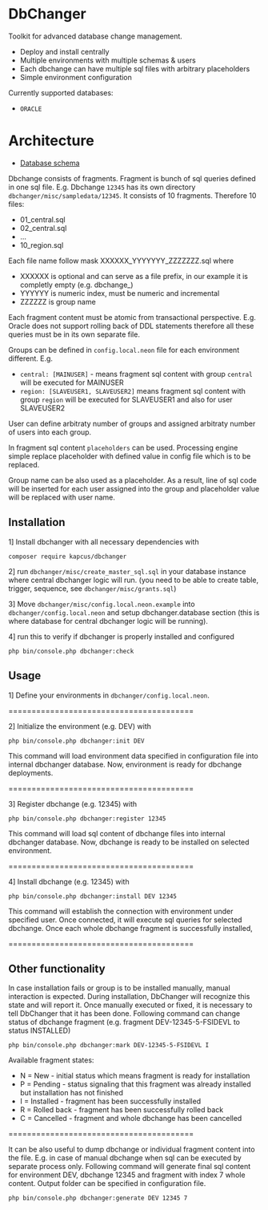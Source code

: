DbChanger
=================
Toolkit for advanced database change management.

* Deploy and install centrally
* Multiple environments with multiple schemas & users
* Each dbchange can have multiple sql files with arbitrary placeholders
* Simple environment configuration

Currently supported databases: 
* `ORACLE` 

Architecture
=================
- [Database schema](misc/erm/datamodel.png)

Dbchange consists of fragments. Fragment is bunch of sql queries defined in one sql file.
E.g. Dbchange `12345` has its own directory `dbchanger/misc/sampledata/12345`.
It consists of 10 fragments. Therefore 10 files:
* 01_central.sql
* 02_central.sql
* ...
* 10_region.sql

Each file name follow mask XXXXXX_YYYYYYY_ZZZZZZZ.sql where
* XXXXXX is optional and can serve as a file prefix, in our example it is completly empty (e.g. dbchange_)
* YYYYYY is numeric index, must be numeric and incremental
* ZZZZZZ is group name  

Each fragment content must be atomic from transactional perspective. 
E.g. Oracle does not support rolling back of DDL statements therefore all these queries must be in its own separate file.

Groups can be defined in `config.local.neon` file for each environment different. E.g.
* `central: [MAINUSER]` - means fragment sql content with group `central` will be executed for MAINUSER
* `region: [SLAVEUSER1, SLAVEUSER2]` means fragment sql content with group `region` will be executed for SLAVEUSER1 and also for user SLAVEUSER2

User can define arbitraty number of groups and assigned arbitraty number of users into each group.

In fragment sql content `placeholders` can be used. Processing engine simple replace placeholder with
defined value in config file which is to be replaced. 

Group name can be also used as a placeholder. As a result,
line of sql code will be inserted for each user assigned into the group and placeholder value will 
be replaced with user name.

Installation
---------
1] Install dbchanger with all necessary dependencies with
```
composer require kapcus/dbchanger
```

2] run `dbchanger/misc/create_master_sql.sql` in your database instance where central dbchanger logic will run.
(you need to be able to create table, trigger, sequence, see `dbchanger/misc/grants.sql`)

3] Move `dbchanger/misc/config.local.neon.example` into `dbchanger/config.local.neon` and setup dbchanger.database section (this is where database for central dbchanger logic will be running).

4] run this to verify if dbchanger is properly installed and configured
```
php bin/console.php dbchanger:check
``` 

Usage
---------

1] Define your environments in `dbchanger/config.local.neon`.

========================================

2] Initialize the environment (e.g. DEV) with
``` 
php bin/console.php dbchanger:init DEV
```

This command will load environment data specified in configuration file into internal
dbchanger database. Now, environment is ready for dbchange deployments.

========================================
 
3] Register dbchange (e.g. 12345) with
```
php bin/console.php dbchanger:register 12345
```

This command will load sql content of dbchange files into internal dbchanger database.
Now, dbchange is ready to be installed on selected environment.

========================================

4] Install dbchange (e.g. 12345) with
```
php bin/console.php dbchanger:install DEV 12345
``` 

This command will establish the connection with environment under specified user.
Once connected, it will execute sql queries for selected dbchange.
Once each whole dbchange fragment is successfully installed, 

========================================

Other functionality
---------

In case installation fails or group is to be installed manually, manual interaction is expected.
During installation, DbChanger will recognize this state and will report it.
Once manually executed or fixed, it is necessary to tell DbChanger that it
has been done. Following command can change status of dbchange fragment 
(e.g. fragment DEV-12345-5-FSIDEVL to status INSTALLED) 
```
php bin/console.php dbchanger:mark DEV-12345-5-FSIDEVL I
```

Available fragment states:
* N = New - initial status which means fragment is ready for installation
* P = Pending - status signaling that this fragment was already installed but installation has not finished
* I = Installed - fragment has been successfully installed
* R = Rolled back - fragment has been successfully rolled back
* C = Cancelled - fragment and whole dbchange has been cancelled

========================================

It can be also useful to dump dbchange or individual fragment content into the file.
E.g. in case of manual dbchange when sql can be executed by separate process only.
Following command will generate final sql content for environment DEV, dbchange 12345
and fragment with index 7 whole content. Output folder can be specified in 
configuration file. 
```
php bin/console.php dbchanger:generate DEV 12345 7
```
